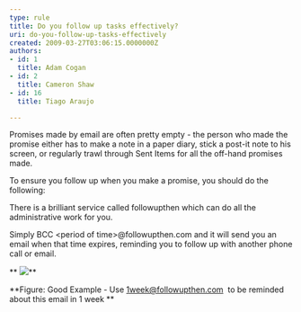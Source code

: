 ```yaml
---
type: rule
title: Do you follow up tasks effectively?
uri: do-you-follow-up-tasks-effectively
created: 2009-03-27T03:06:15.0000000Z
authors:
- id: 1
  title: Adam Cogan
- id: 2
  title: Cameron Shaw
- id: 16
  title: Tiago Araujo

---
```


 
​​Promises made by email are often pretty empty - the person who made the promise either has to make a note in a paper diary, stick a post-it note to his screen, or regularly trawl through Sent Items for all the off-hand promises made.

To ensure you follow up when you make a promise, you should do the following:
 
There is a brilliant service called followupthen which can do all the administrative work for you.

Simply BCC &lt;period of time&gt;@followupthen.com and it will send you an email when that time expires, reminding you to follow up with another phone call or email.

** ![](/PublishingImages/FollowUpThen.jpg)**

**Figure: Good Example - Use [1week@followupthen.com](mailto&#58;1week@followupthen.com)  to be reminded about this email in 1 week​
**

